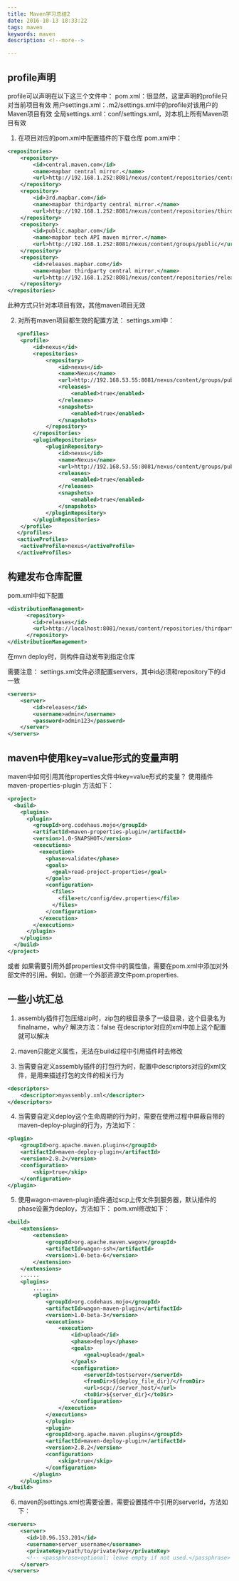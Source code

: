 ```yaml
---
title: Maven学习总结2
date: 2016-10-13 18:33:22
tags: maven
keywords: maven
description: <!--more-->

---
```


## profile声明
profile可以声明在以下这三个文件中：
pom.xml：很显然，这里声明的profile只对当前项目有效
用户settings.xml：.m2/settings.xml中的profile对该用户的Maven项目有效
全局settings.xml：conf/settings.xml，对本机上所有Maven项目有效

1. 在项目对应的pom.xml中配置插件的下载仓库
   pom.xml中：
```xml
<repositories>  
    <repository>  
        <id>central.maven.com</id>  
        <name>mapbar central mirror.</name>  
        <url>http://192.168.1.252:8081/nexus/content/repositories/central/</url>  
    </repository>  
    <repository>  
        <id>3rd.mapbar.com</id>  
        <name>mapbar thirdparty central mirror.</name>  
        <url>http://192.168.1.252:8081/nexus/content/repositories/thirdparty/</url>  
    </repository>  
    <repository>  
        <id>public.mapbar.com</id>  
        <name>mapbar tech API maven mirror.</name>  
        <url>http://192.168.1.252:8081/nexus/content/groups/public/</url>  
    </repository>  
    <repository>  
        <id>releases.mapbar.com</id>  
        <name>mapbar thirdparty central mirror.</name>  
        <url>http://192.168.1.252:8081/nexus/content/repositories/releases/</url>  
    </repository>  
</repositories>
```
此种方式只针对本项目有效，其他maven项目无效

2. 对所有maven项目都生效的配置方法：
   settings.xml中：
```xml
   <profiles>  
    <profile>  
        <id>nexus</id>  
        <repositories>  
            <repository>  
                <id>nexus</id>  
                <name>Nexus</name>  
                <url>http://192.168.53.55:8081/nexus/content/groups/public/</url>  
                <releases>  
                    <enabled>true</enabled>  
                </releases>  
                <snapshots>  
                    <enabled>true</enabled>  
                </snapshots>  
            </repository>  
        </repositories>  
        <pluginRepositories>  
            <pluginRepository>  
                <id>nexus</id>  
                <name>Nexus</name>  
                <url>http://192.168.53.55:8081/nexus/content/groups/public/</url>  
                <releases>  
                    <enabled>true</enabled>  
                </releases>  
                <snapshots>  
                    <enabled>true</enabled>  
                </snapshots>  
            </pluginRepository>  
        </pluginRepositories>  
    </profile>  
   </profiles>  
   <activeProfiles>  
    <activeProfile>nexus</activeProfile>  
   </activeProfiles>  
```

## 构建发布仓库配置
pom.xml中如下配置
```xml
<distributionManagement>  
      <repository>  
        <id>releases</id>  
        <url>http://localhost:8081/nexus/content/repositories/thirdparty/</url>  
      </repository>  
</distributionManagement> 
```
在mvn deploy时，则构件自动发布到指定仓库

需要注意：
settings.xml文件必须配置servers，其中id必须和repository下的id一致
```xml
<servers>  
	<server>  
		<id>releases</id>  
		<username>admin</username>  
		<password>admin123</password>  
	</server>  
</servers>  
```

## maven中使用key=value形式的变量声明
maven中如何引用其他properties文件中key=value形式的变量？
使用插件maven-properties-plugin
方法如下：
```xml
<project>
  <build>
    <plugins>
      <plugin>
        <groupId>org.codehaus.mojo</groupId>
        <artifactId>maven-properties-plugin</artifactId>
        <version>1.0-SNAPSHOT</version>
        <executions>
          <execution>
            <phase>validate</phase>
            <goals>
              <goal>read-project-properties</goal>
            </goals>
            <configuration>
              <files>
                <file>etc/config/dev.properties</file>
              </files>
            </configuration>
          </execution>
        </executions>
      </plugin>
    </plugins>
  </build>
</project>
```

或者
如果需要引用外部propertiest文件中的属性值，需要在pom.xml中添加对外部文件的引用。例如，创建一个外部资源文件pom.properties.


## 一些小坑汇总
1. assembly插件打包压缩zip时，zip包的根目录多了一级目录，这个目录名为finalname，why?
   解决方法：<includeBaseDirectory>false</includeBaseDirectory>  在descriptor对应的xml中加上这个配置就可以解决

2. maven只能定义属性，无法在build过程中引用插件时去修改

3. 当需要自定义assembly插件的打包行为时，配置中descriptors对应的xml文件，是用来描述打包的文件的相关行为
```xml
<descriptors>
	<descriptor>myassembly.xml</descriptor>
</descriptors>
```

4. 当需要自定义deploy这个生命周期的行为时，需要在使用过程中屏蔽自带的maven-deploy-plugin的行为，方法如下：
```xml
<plugin>
	<groupId>org.apache.maven.plugins</groupId>
	<artifactId>maven-deploy-plugin</artifactId>
	<version>2.8.2</version>
	<configuration>
		<skip>true</skip>
	</configuration>
</plugin>
```

5. 使用wagon-maven-plugin插件通过scp上传文件到服务器，默认插件的phase设置为deploy，方法如下：
   pom.xml修改如下：
```xml
<build>
	<extensions>
		<extension>
			<groupId>org.apache.maven.wagon</groupId>
			<artifactId>wagon-ssh</artifactId>
			<version>1.0-beta-6</version>
		</extension>
	</extensions>
	......
	<plugins>
		......
		<plugin>
			<groupId>org.codehaus.mojo</groupId>
			<artifactId>wagon-maven-plugin</artifactId>
			<version>1.0-beta-3</version>
			<executions>
				<execution>
					<id>upload</id>
					<phase>deploy</phase>
					<goals>
						<goal>upload</goal>
					</goals>
					<configuration>
						<serverId>testserver</serverId>
						<fromDir>${deploy_file_dir}/</fromDir>
						<url>scp://server_host/</url>
						<toDir>${server_dir}</toDir>
					</configuration>
				</execution>
			</executions>
			</plugin>
			<plugin>
			<groupId>org.apache.maven.plugins</groupId>
			<artifactId>maven-deploy-plugin</artifactId>
			<version>2.8.2</version>
			<configuration>
				<skip>true</skip>
			</configuration>
		</plugin>
	</plugins>
</build>
```

6. maven的settings.xml也需要设置，需要设置插件中引用的serverId，方法如下：
```xml
<servers>
	<server>
	  <id>10.96.153.201</id>
	  <username>server_username</username>
	  <privateKey>/path/to/private/key</privateKey>
	  <!-- <passphrase>optional; leave empty if not used.</passphrase> -->
	</server>
</servers>
```